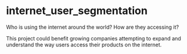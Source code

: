 # internet_user_segmentation
Who is using the internet around the world? How are they accessing it? 

This project could benefit growing companies attempting to expand and understand the way users access their products on the internet.
